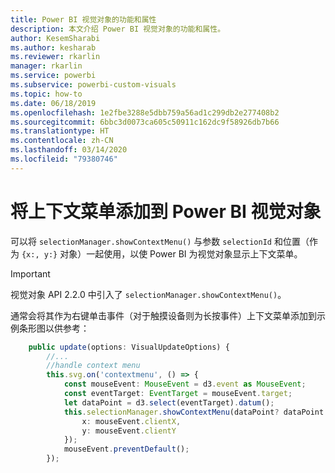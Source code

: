 ```yaml
---
title: Power BI 视觉对象的功能和属性
description: 本文介绍 Power BI 视觉对象的功能和属性。
author: KesemSharabi
ms.author: kesharab
ms.reviewer: rkarlin
manager: rkarlin
ms.service: powerbi
ms.subservice: powerbi-custom-visuals
ms.topic: how-to
ms.date: 06/18/2019
ms.openlocfilehash: 1e2fbe3288e5dbb759a56ad1c299db2e277408b2
ms.sourcegitcommit: 6bbc3d0073ca605c50911c162dc9f58926db7b66
ms.translationtype: HT
ms.contentlocale: zh-CN
ms.lasthandoff: 03/14/2020
ms.locfileid: "79380746"
---
```

# <a name="add-context-menu-to-power-bi-visual"></a>将上下文菜单添加到 Power BI 视觉对象

可以将 `selectionManager.showContextMenu()` 与参数 `selectionId` 和位置（作为 `{x:, y:}` 对象）一起使用，以使 Power BI 为视觉对象显示上下文菜单。

> [!IMPORTANT]
> 视觉对象 API 2.2.0 中引入了 `selectionManager.showContextMenu()`。

通常会将其作为右键单击事件（对于触摸设备则为长按事件）上下文菜单添加到示例条形图以供参考：

```typescript
    public update(options: VisualUpdateOptions) {
        //...
        //handle context menu
        this.svg.on('contextmenu', () => {
            const mouseEvent: MouseEvent = d3.event as MouseEvent;
            const eventTarget: EventTarget = mouseEvent.target;
            let dataPoint = d3.select(eventTarget).datum();
            this.selectionManager.showContextMenu(dataPoint? dataPoint.selectionId : {}, {
                x: mouseEvent.clientX,
                y: mouseEvent.clientY
            });
            mouseEvent.preventDefault();
        });
```
